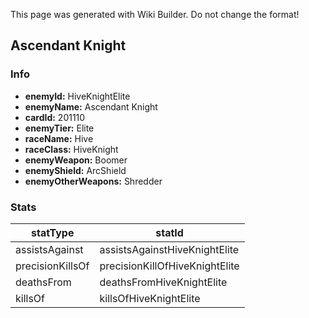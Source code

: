 <span class="wiki-builder">This page was generated with Wiki Builder. Do not change the format!</span>

## Ascendant Knight
### Info
* **enemyId:** HiveKnightElite
* **enemyName:** Ascendant Knight
* **cardId:** 201110
* **enemyTier:** Elite
* **raceName:** Hive
* **raceClass:** HiveKnight
* **enemyWeapon:** Boomer
* **enemyShield:** ArcShield
* **enemyOtherWeapons:** Shredder

### Stats
statType | statId
-------- | ------
assistsAgainst | assistsAgainstHiveKnightElite
precisionKillsOf | precisionKillOfHiveKnightElite
deathsFrom | deathsFromHiveKnightElite
killsOf | killsOfHiveKnightElite

